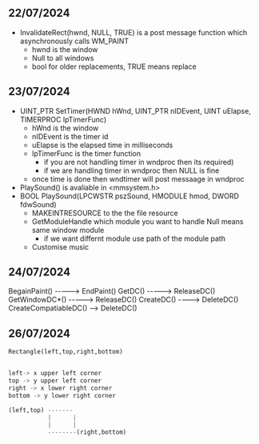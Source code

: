 ## 22/07/2024

- InvalidateRect(hwnd, NULL, TRUE) is a post message function which asynchronously calls WM_PAINT
    - hwnd is the window
    - Null to all windows
    - bool for older replacements, TRUE means replace

## 23/07/2024

- UINT_PTR SetTimer(HWND hWnd, UINT_PTR nIDEvent, UINT uElapse, TIMERPROC lpTimerFunc)
    - hWnd is the window
    - nIDEvent is the timer id
    - uElapse is the elapsed time in milliseconds
    - lpTimerFunc is the timer function 
        - if you are not handling timer in wndproc then its required) 
        - if we are handling timer in wndproc then NULL is fine
    - once time is done then wndtimer will post messaage in wndproc 
- PlaySound() is avaliable in <mmsystem.h>
- BOOL PlaySound(LPCWSTR pszSound, HMODULE hmod, DWORD fdwSound)
    - MAKEINTRESOURCE to the the file resource
    - GetModuleHandle which module you want to handle Null means same window module
        - if we want differnt module use path of the module path
    - Customise music 

## 24/07/2024

BegainPaint()      ----->  EndPaint()
GetDC()            ----->  ReleaseDC()
GetWindowDC*()     ----->  ReleaseDC()
CreateDC()          ---->  DeleteDC()
CreateCompatiableDC() -->  DeleteDC()

## 26/07/2024
```python
Rectangle(left,top,right,bottom)


left-> x upper left corner
top -> y upper left corner
right -> x lower right corner
bottom -> y lower right corner

(left,top) -------
           |      |
           |      |
           --------(right,bottom)

```